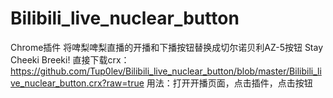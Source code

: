# Bilibili_live_nuclear_button
Chrome插件
将啤梨啤梨直播的开播和下播按钮替换成切尔诺贝利AZ-5按钮
Stay Cheeki Breeki!
直接下载crx：https://github.com/Tup0lev/Bilibili_live_nuclear_button/blob/master/Bilibili_live_nuclear_button.crx?raw=true
用法：打开开播页面，点击插件，点击按钮
